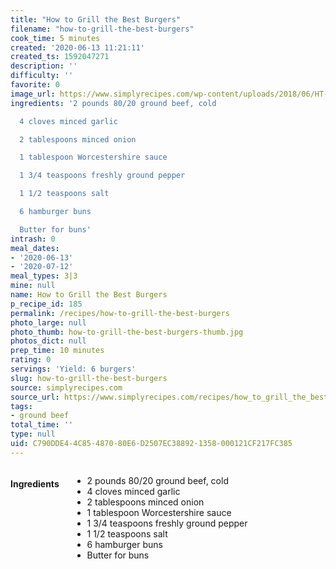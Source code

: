 ```yaml
---
title: "How to Grill the Best Burgers"
filename: "how-to-grill-the-best-burgers"
cook_time: 5 minutes
created: '2020-06-13 11:21:11'
created_ts: 1592047271
description: ''
difficulty: ''
favorite: 0
image_url: https://www.simplyrecipes.com/wp-content/uploads/2018/06/HT-Grill-Burger-LEAD-VERTICAL-600x840.jpg
ingredients: '2 pounds 80/20 ground beef, cold

  4 cloves minced garlic

  2 tablespoons minced onion

  1 tablespoon Worcestershire sauce

  1 3/4 teaspoons freshly ground pepper

  1 1/2 teaspoons salt

  6 hamburger buns

  Butter for buns'
intrash: 0
meal_dates:
- '2020-06-13'
- '2020-07-12'
meal_types: 3|3
mine: null
name: How to Grill the Best Burgers
p_recipe_id: 185
permalink: /recipes/how-to-grill-the-best-burgers
photo_large: null
photo_thumb: how-to-grill-the-best-burgers-thumb.jpg
photos_dict: null
prep_time: 10 minutes
rating: 0
servings: 'Yield: 6 burgers'
slug: how-to-grill-the-best-burgers
source: simplyrecipes.com
source_url: https://www.simplyrecipes.com/recipes/how_to_grill_the_best_burgers/
tags:
- ground beef
total_time: ''
type: null
uid: C790DDE4-4C85-4870-80E6-D2507EC38892-1358-000121CF217FC385
---
```

<div class="large-8 medium-7 columns" id="writeup">	</div><!-- #writeup -->
</div><!-- #row-one -->
<div class="row" id="row-two">	<div class="medium-4 small-5 columns" id="ingredients"><h4>Ingredients</h4><div class="box box-ingredients content"><ul>
<li>2 pounds 80/20 ground beef, cold</li>
<li>4 cloves minced garlic</li>
<li>2 tablespoons minced onion</li>
<li>1 tablespoon Worcestershire sauce</li>
<li>1 3/4 teaspoons freshly ground pepper</li>
<li>1 1/2 teaspoons salt</li>
<li>6 hamburger buns</li>
<li>Butter for buns</li>
</ul>
</div>	</div>	<div class="medium-6 small-7 columns" id="directions">	</div>